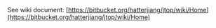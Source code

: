 See wiki document: [https://bitbucket.org/hatterjiang/jtop/wiki/Home](https://bitbucket.org/hatterjiang/jtop/wiki/Home)
